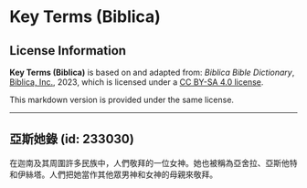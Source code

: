 # Key Terms (Biblica)

## License Information

**Key Terms (Biblica)** is based on and adapted from: _Biblica Bible Dictionary_, [Biblica, Inc.](https://www.biblica.com/), 2023, which is licensed under a [CC BY-SA 4.0 license](https://creativecommons.org/licenses/by-sa/4.0/legalcode.en).

This markdown version is provided under the same license.



--------------------------------

## 亞斯她錄 (id: 233030)

在迦南及其周圍許多民族中，人們敬拜的一位女神。她也被稱為亞舍拉、亞斯他特和伊絲塔。人們把她當作其他眾男神和女神的母親來敬拜。


